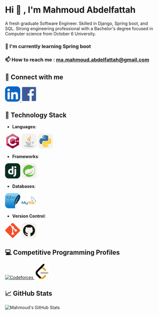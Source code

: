 # Hi 👋 , I'm Mahmoud Abdelfattah

A fresh graduate Software Engineer.
Skilled in Django, Spring boot, and SQL. Strong engineering professional
with a Bachelor's degree focused in Computer science from
October 6 University.

<h3> 🌱 I'm currently learning Spring boot </h3>
<h3> 📫 How to reach me : <a href="mailto:ma.mahmoud.abdelfattah@gmail.com"> ma.mahmoud.abdelfattah@gmail.com </a> </h3>

## 👀 Connect with me

<a href="https://www.linkedin.com/in/mahmoud-a-fattah/" target="_blank">
  <img alt="LinkedIn" src="https://github.com/wael-gamil/Icons/blob/main/icons/LinkedIn.svg" width="50" height="50" />
</a>
<a href="https://www.facebook.com/profile.php?id=100004163979509" target="_blank">
  <img alt="Facebook" src="https://github.com/wael-gamil/Icons/blob/main/devicon-master/icons/facebook/facebook-original.svg" width="50" height="50" />
</a>

## 💼 Technology Stack 

- **Languages**:
 <p>
  <img src="https://github.com/wael-gamil/Icons/blob/main/devicon-master/icons/cplusplus/cplusplus-original.svg"  width="50" height="50" />
  <img src=https://github.com/wael-gamil/Icons/blob/main/icons/Java-Light.svg width="50" height="50" />
  <img src=https://github.com/wael-gamil/Icons/blob/main/icons/Python-Light.svg width="50" height="50" />
  </p>
  
- **Frameworks**:
<p>
  <img src="https://github.com/wael-gamil/Icons/blob/main/icons/Django.svg"  width="50" height="50" />
  <img src="https://github.com/wael-gamil/Icons/blob/main/icons/Spring-Light.svg" width="50" height="50" />
  </p> 
  
- **Databases**:
 <p>
  <img src="https://github.com/wael-gamil/Icons/blob/main/icons/SQLite.svg"  width="50" height="50" />
  <img src=https://github.com/wael-gamil/Icons/blob/main/devicon-master/icons/mysql/mysql-original-wordmark.svg width="50" height="50" />
  </p> 
  
- **Version Control**:
<p>
  <img src="https://github.com/wael-gamil/Icons/blob/main/devicon-master/icons/git/git-original.svg"  width="50" height="50" />
  <img src="https://github.com/wael-gamil/Icons/blob/main/icons/Github-Light.svg" width="50" height="50" />
  </p> 


    
## 💻 Competitive Programming Profiles

<a href="https://codeforces.com/profile/_Te7a_" target="_blank">
  <img alt="Codeforces" src="https://art.npanuhin.me/SVG/Codeforces/Codeforces.colored.svg" width="50" height="50" />
</a>
<a href="https://leetcode.com/te7aaaa/" target="_blank">
  <img alt="LeetCode" src="https://github.com/wael-gamil/Icons/blob/main/leetcode.svg" width="50" height="50"  />
</a>

## 📈 GitHub Stats

![Mahmoud's GitHub Stats](https://github-readme-stats.vercel.app/api?username=MahmoudAbdulfattah1&show_icons=true)
